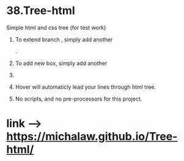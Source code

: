 # 38.Tree-html
Simple html and css tree (for test work)

1. To extend branch , simply add another <ul></ul>.
2. To add new box, simply add another <li></li>
3. Hover will automaticly lead your lines through html tree.

4. No scripts, and no pre-processors for this project. 

# link --> https://michalaw.github.io/Tree-html/

